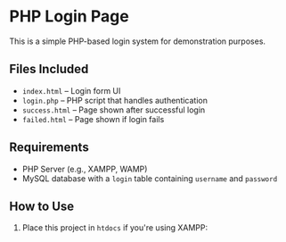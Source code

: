 # PHP Login Page

This is a simple PHP-based login system for demonstration purposes.

## Files Included

- `index.html` – Login form UI
- `login.php` – PHP script that handles authentication
- `success.html` – Page shown after successful login
- `failed.html` – Page shown if login fails

## Requirements

- PHP Server (e.g., XAMPP, WAMP)
- MySQL database with a `login` table containing `username` and `password`

## How to Use

1. Place this project in `htdocs` if you're using XAMPP:
